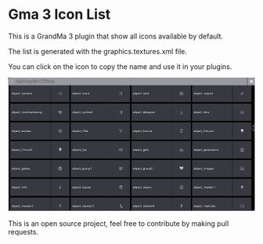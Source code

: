 
# Gma 3 Icon List

This is a GrandMa 3 plugin that show all icons available by default.

The list is generated with the graphics.textures.xml file.

You can click on the icon to copy the name and use it in your plugins.

![icon_list](images/icon_list.png)

This is an open source project, feel free to contribute by making pull requests.
